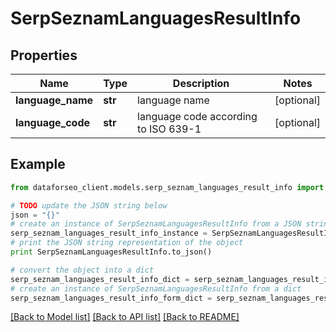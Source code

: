 # SerpSeznamLanguagesResultInfo


## Properties

Name | Type | Description | Notes
------------ | ------------- | ------------- | -------------
**language_name** | **str** | language name | [optional] 
**language_code** | **str** | language code according to ISO 639-1 | [optional] 

## Example

```python
from dataforseo_client.models.serp_seznam_languages_result_info import SerpSeznamLanguagesResultInfo

# TODO update the JSON string below
json = "{}"
# create an instance of SerpSeznamLanguagesResultInfo from a JSON string
serp_seznam_languages_result_info_instance = SerpSeznamLanguagesResultInfo.from_json(json)
# print the JSON string representation of the object
print SerpSeznamLanguagesResultInfo.to_json()

# convert the object into a dict
serp_seznam_languages_result_info_dict = serp_seznam_languages_result_info_instance.to_dict()
# create an instance of SerpSeznamLanguagesResultInfo from a dict
serp_seznam_languages_result_info_form_dict = serp_seznam_languages_result_info.from_dict(serp_seznam_languages_result_info_dict)
```
[[Back to Model list]](../README.md#documentation-for-models) [[Back to API list]](../README.md#documentation-for-api-endpoints) [[Back to README]](../README.md)


